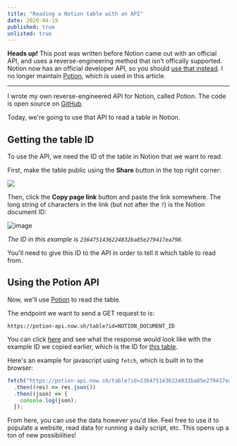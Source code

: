 ```yaml
---
title: "Reading a Notion table with an API"
date: 2020-04-19
published: true
unlisted: true
---
```


**Heads up!** This post was written before Notion came out with an official API, and uses a reverse-engineering method that isn’t offically supported. Notion now has an official developer API, so you should [use that instead](https://developers.notion.com). I no longer maintain [Potion](https://github.com/benborgers/potion), which is used in this article.

---

I wrote my own reverse-engineered API for Notion, called Potion. The code is open source on [GitHub](https://github.com/benborgers/potion).

Today, we're going to use that API to read a table in Notion.

## Getting the table ID

To use the API, we need the ID of the table in Notion that we want to read.

First, make the table public using the **Share** button in the top right corner:

![](https://user-images.githubusercontent.com/30215449/105642546-659f3e00-5e58-11eb-9b4a-bc1e78ee1f49.png)

Then, click the **Copy page link** button and paste the link somewhere. The long string of characters in the link (but not after the `?`) is the Notion document ID:

![image](https://user-images.githubusercontent.com/30215449/105642549-6d5ee280-5e58-11eb-92af-a2063be272c6.png)

_The ID in this example is `2364751436224832ba85e279417ea798`._

You'll need to give this ID to the API in order to tell it which table to read from.

## Using the Potion API

Now, we'll use [Potion](https://potion-api.now.sh) to read the table.

The endpoint we want to send a GET request to is:

```
https://potion-api.now.sh/table?id=NOTION_DOCUMENT_ID
```

You can click [here](https://potion-api.now.sh/table?id=2364751436224832ba85e279417ea798) and see what the response would look like with the example ID we copied earlier, which is the ID for [this table](https://notion.so/2364751436224832ba85e279417ea798).

Here's an example for javascript using `fetch`, which is built in to the browser:

```jsx
fetch("https://potion-api.now.sh/table?id=2364751436224832ba85e279417ea798")
  .then((res) => res.json())
  .then((json) => {
    console.log(json);
  });
```

From here, you can use the data however you'd like. Feel free to use it to populate a website, read data for running a daily script, etc. This opens up a ton of new possibilities!
